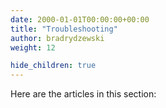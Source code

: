 ```yaml
---
date: 2000-01-01T00:00:00+00:00
title: "Troubleshooting"
author: bradrydzewski
weight: 12

hide_children: true
---
```


Here are the articles in this section: